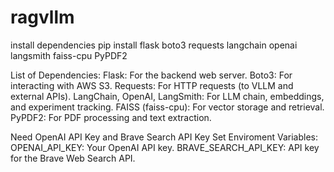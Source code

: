 # ragvllm
install dependencies
pip install flask boto3 requests langchain openai langsmith faiss-cpu PyPDF2

List of Dependencies:
Flask: For the backend web server.
Boto3: For interacting with AWS S3.
Requests: For HTTP requests (to VLLM and external APIs).
LangChain, OpenAI, LangSmith: For LLM chain, embeddings, and experiment tracking.
FAISS (faiss-cpu): For vector storage and retrieval.
PyPDF2: For PDF processing and text extraction.

Need OpenAI API Key and Brave Search API Key
Set Enviroment Variables:
OPENAI_API_KEY: Your OpenAI API key.
BRAVE_SEARCH_API_KEY: API key for the Brave Web Search API.
